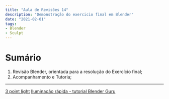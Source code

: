 ```yaml
---
title: "Aula de Revisões 14"
description: "Demonstração do exercicio final em Blender"
date: "2021-02-01"
tags:
- Blender
- Sculpt
---
```


# Sumário

1. Revisão Blender, orientada para a resolução do Exercício final;
2. Acompanhamento e Tutoria;

---





[3 point light](https://www.youtube.com/watch?v=RDbrOpnIY7Q)
[Iluminação rápida - tutorial Blender Guru](https://www.youtube.com/watch?v=5UCc3Z_-ibs)